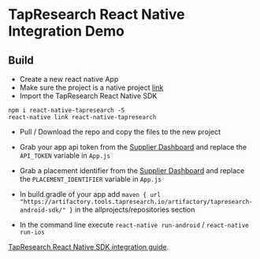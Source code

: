 # TapResearch React Native Integration Demo

## Build
* Create a new react native App
* Make sure the project is a native project [link](https://github.com/react-community/create-react-native-app/blob/master/EJECTING.md)
* Import the TapResearch React Native SDK
~~~
npm i react-native-tapresearch -S
react-native link react-native-tapresearch
~~~
* Pull / Download the repo and copy the files to the new project
* Grab your app api token from the [Supplier Dashboard](https://www.tapresearch.com/supplier_dashboard/overview) and replace the `API_TOKEN` variable in `App.js`
* Grab a placement identifier from the [Supplier Dashboard](https://www.tapresearch.com/supplier_dashboard/overview) and replace the `PLACEMENT_IDENTIFIER` variable in `App.js`
* In  build.gradle of your app add `maven { url "https://artifactory.tools.tapresearch.io/artifactory/tapresearch-android-sdk/" }` in the allprojects/repositories section

* In the command line execute `react-native run-android` / `react-native run-ios`

[TapResearch React Native SDK integration guide](https://www.tapresearch.com/docs/react-native-integration-guide).
